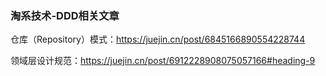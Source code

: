 ### 淘系技术-DDD相关文章

仓库（Repository）模式：https://juejin.cn/post/6845166890554228744

领域层设计规范：https://juejin.cn/post/6912228908075057166#heading-9